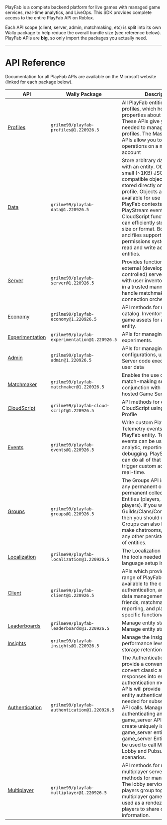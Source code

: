 PlayFab is a complete backend platform for live games with managed game services, 
real-time analytics, and LiveOps. This SDK provides complete access to the entire 
PlayFab API on Roblox. 

Each API scope (client, server, admin, matchmaking, etc) is split into its own 
Wally package to help reduce the overall bundle size (see reference below). 
PlayFab APIs are **big**, so only import the packages you actually need. 

----- 

# API Reference 

Documentation for all PlayFab APIs are available on the Microsoft website (linked 
for each package below). 

| API | Wally Package | Description |
| --- | ------------- | ----------- |
| [Profiles](https://learn.microsoft.com/en-gb/rest/api/playfab/profiles) | `grilme99/playfab-profiles@1.220926.5` | All PlayFab entities have profiles, which hold top-level properties about the entity. These APIs give you the tools needed to manage entity profiles. The Master Player APIs allow you to perform operations on a master player account |
| [Data](https://learn.microsoft.com/en-gb/rest/api/playfab/data) | `grilme99/playfab-data@1.220926.5` | Store arbitrary data associated with an entity. Objects are small (~1KB) JSON-compatible objects which are stored directly on the entity profile. Objects are made available for use in other PlayFab contexts, such as PlayStream events and CloudScript functions. Files can efficiently store data of any size or format. Both objects and files support a flexible permissions system to control read and write access by other entities. |
| [Server](https://learn.microsoft.com/en-gb/rest/api/playfab/server) | `grilme99/playfab-server@1.220926.5` | Provides functionality to allow external (developer-controlled) servers to interact with user inventories and data in a trusted manner, and to handle matchmaking and client connection orchestration |
| [Economy](https://learn.microsoft.com/en-gb/rest/api/playfab/economy) | `grilme99/playfab-economy@1.220926.5` | API methods for managing the catalog. Inventory manages in-game assets for any given entity. |
| [Experimentation](https://learn.microsoft.com/en-gb/rest/api/playfab/experimentation) | `grilme99/playfab-experimentation@1.220926.5` | APIs for managing experiments. |
| [Admin](https://learn.microsoft.com/en-gb/rest/api/playfab/admin) | `grilme99/playfab-admin@1.220926.5` | APIs for managing title configurations, uploaded Game Server code executables, and user data |
| [Matchmaker](https://learn.microsoft.com/en-gb/rest/api/playfab/matchmaker) | `grilme99/playfab-matchmaker@1.220926.5` | Enables the use of an external match-making service in conjunction with PlayFab hosted Game Server instances |
| [CloudScript](https://learn.microsoft.com/en-gb/rest/api/playfab/cloudscript) | `grilme99/playfab-cloud-script@1.220926.5` | API methods for executing CloudScript using an Entity Profile |
| [Events](https://learn.microsoft.com/en-gb/rest/api/playfab/events) | `grilme99/playfab-events@1.220926.5` | Write custom PlayStream and Telemetry events for any PlayFab entity. Telemetry events can be used for analytic, reporting, or debugging. PlayStream events can do all of that and also trigger custom actions in near real-time. |
| [Groups](https://learn.microsoft.com/en-gb/rest/api/playfab/groups) | `grilme99/playfab-groups@1.220926.5` | The Groups API is designed for any permanent or semi-permanent collections of Entities (players, or non-players). If you want to make Guilds/Clans/Corporations/etc., then you should use groups. Groups can also be used to make chatrooms, parties, or any other persistent collection of entities. |
| [Localization](https://learn.microsoft.com/en-gb/rest/api/playfab/localization) | `grilme99/playfab-localization@1.220926.5` | The Localization APIs give you the tools needed to manage language setup in your title. |
| [Client](https://learn.microsoft.com/en-gb/rest/api/playfab/client) | `grilme99/playfab-client@1.220926.5` | APIs which provide the full range of PlayFab features available to the client - authentication, account and data management, inventory, friends, matchmaking, reporting, and platform-specific functionality |
| [Leaderboards](https://learn.microsoft.com/en-gb/rest/api/playfab/leaderboards) | `grilme99/playfab-leaderboards@1.220926.5` | Manage entity statistics Manage entity statistics |
| [Insights](https://learn.microsoft.com/en-gb/rest/api/playfab/insights) | `grilme99/playfab-insights@1.220926.5` | Manage the Insights performance level and data storage retention settings. |
| [Authentication](https://learn.microsoft.com/en-gb/rest/api/playfab/authentication) | `grilme99/playfab-authentication@1.220926.5` | The Authentication APIs provide a convenient way to convert classic authentication responses into entity authentication models. These APIs will provide you with the entity authentication token needed for subsequent Entity API calls. Manage API keys for authenticating any entity. The game_server API is designed to create uniquely identifiable game_server entities. The game_server Entity token can be used to call Matchmaking Lobby and Pubsub for server scenarios. |
| [Multiplayer](https://learn.microsoft.com/en-gb/rest/api/playfab/multiplayer) | `grilme99/playfab-multiplayer@1.220926.5` | API methods for managing multiplayer servers. API methods for managing parties. The lobby service helps players group together to play multiplayer games. It is often used as a rendezvous point for players to share connection information. |

